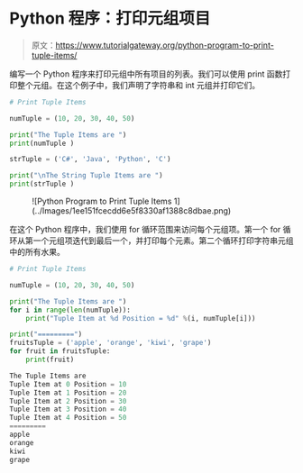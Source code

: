 # Python 程序：打印元组项目

> 原文：<https://www.tutorialgateway.org/python-program-to-print-tuple-items/>

编写一个 Python 程序来打印元组中所有项目的列表。我们可以使用 print 函数打印整个元组。在这个例子中，我们声明了字符串和 int 元组并打印它们。

```py
# Print Tuple Items

numTuple = (10, 20, 30, 40, 50)

print("The Tuple Items are ")
print(numTuple )

strTuple = ('C#', 'Java', 'Python', 'C')

print("\nThe String Tuple Items are ")
print(strTuple ) 
```

<figure class="wp-block-image size-large">![Python Program to Print Tuple Items 1](../Images/1ee151fcecdd6e5f8330af1388c8dbae.png)</figure>

在这个 Python 程序中，我们使用 for 循环范围来访问每个元组项。第一个 for 循环从第一个元组项迭代到最后一个，并打印每个元素。第二个循环打印字符串元组中的所有水果。

```py
# Print Tuple Items

numTuple = (10, 20, 30, 40, 50)

print("The Tuple Items are ")
for i in range(len(numTuple)):
    print("Tuple Item at %d Position = %d" %(i, numTuple[i]))           

print("=========")
fruitsTuple = ('apple', 'orange', 'kiwi', 'grape')
for fruit in fruitsTuple:
    print(fruit)
```

```py
The Tuple Items are 
Tuple Item at 0 Position = 10
Tuple Item at 1 Position = 20
Tuple Item at 2 Position = 30
Tuple Item at 3 Position = 40
Tuple Item at 4 Position = 50
=========
apple
orange
kiwi
grape
```